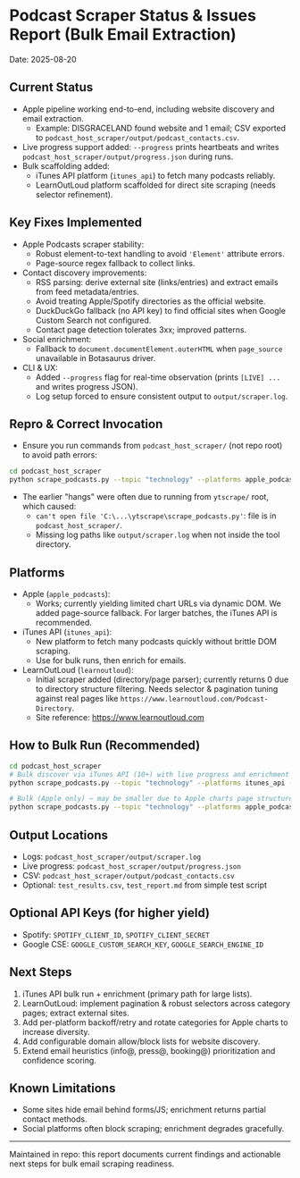 # Podcast Scraper Status & Issues Report (Bulk Email Extraction)

Date: 2025-08-20

## Current Status
- Apple pipeline working end-to-end, including website discovery and email extraction.
  - Example: DISGRACELAND found website and 1 email; CSV exported to `podcast_host_scraper/output/podcast_contacts.csv`.
- Live progress support added: `--progress` prints heartbeats and writes `podcast_host_scraper/output/progress.json` during runs.
- Bulk scaffolding added:
  - iTunes API platform (`itunes_api`) to fetch many podcasts reliably.
  - LearnOutLoud platform scaffolded for direct site scraping (needs selector refinement).

## Key Fixes Implemented
- Apple Podcasts scraper stability:
  - Robust element-to-text handling to avoid `'Element'` attribute errors.
  - Page-source regex fallback to collect links.
- Contact discovery improvements:
  - RSS parsing: derive external site (links/entries) and extract emails from feed metadata/entries.
  - Avoid treating Apple/Spotify directories as the official website.
  - DuckDuckGo fallback (no API key) to find official sites when Google Custom Search not configured.
  - Contact page detection tolerates 3xx; improved patterns.
- Social enrichment:
  - Fallback to `document.documentElement.outerHTML` when `page_source` unavailable in Botasaurus driver.
- CLI & UX:
  - Added `--progress` flag for real-time observation (prints `[LIVE] ...` and writes progress JSON).
  - Log setup forced to ensure consistent output to `output/scraper.log`.

## Repro & Correct Invocation
- Ensure you run commands from `podcast_host_scraper/` (not repo root) to avoid path errors:
```bash
cd podcast_host_scraper
python scrape_podcasts.py --topic "technology" --platforms apple_podcasts --limit 10 --enrich-contacts --no-report --log-level INFO --progress
```
- The earlier "hangs" were often due to running from `ytscrape/` root, which caused:
  - `can't open file 'C:\...\ytscrape\scrape_podcasts.py'`: file is in `podcast_host_scraper/`.
  - Missing log paths like `output/scraper.log` when not inside the tool directory.

## Platforms
- Apple (`apple_podcasts`):
  - Works; currently yielding limited chart URLs via dynamic DOM. We added page-source fallback. For larger batches, the iTunes API is recommended.
- iTunes API (`itunes_api`):
  - New platform to fetch many podcasts quickly without brittle DOM scraping.
  - Use for bulk runs, then enrich for emails.
- LearnOutLoud (`learnoutloud`):
  - Initial scraper added (directory/page parser); currently returns 0 due to directory structure filtering. Needs selector & pagination tuning against real pages like `https://www.learnoutloud.com/Podcast-Directory`.
  - Site reference: https://www.learnoutloud.com

## How to Bulk Run (Recommended)
```bash
cd podcast_host_scraper
# Bulk discover via iTunes API (10+) with live progress and enrichment
python scrape_podcasts.py --topic "technology" --platforms itunes_api --limit 25 --enrich-contacts --no-report --log-level INFO --progress

# Bulk (Apple only) – may be smaller due to Apple charts page structure
python scrape_podcasts.py --topic "technology" --platforms apple_podcasts --limit 25 --enrich-contacts --no-report --log-level INFO --progress
```

## Output Locations
- Logs: `podcast_host_scraper/output/scraper.log`
- Live progress: `podcast_host_scraper/output/progress.json`
- CSV: `podcast_host_scraper/output/podcast_contacts.csv`
- Optional: `test_results.csv`, `test_report.md` from simple test script

## Optional API Keys (for higher yield)
- Spotify: `SPOTIFY_CLIENT_ID`, `SPOTIFY_CLIENT_SECRET`
- Google CSE: `GOOGLE_CUSTOM_SEARCH_KEY`, `GOOGLE_SEARCH_ENGINE_ID`

## Next Steps
1. iTunes API bulk run + enrichment (primary path for large lists).
2. LearnOutLoud: implement pagination & robust selectors across category pages; extract external sites.
3. Add per-platform backoff/retry and rotate categories for Apple charts to increase diversity.
4. Add configurable domain allow/block lists for website discovery.
5. Extend email heuristics (info@, press@, booking@) prioritization and confidence scoring.

## Known Limitations
- Some sites hide email behind forms/JS; enrichment returns partial contact methods.
- Social platforms often block scraping; enrichment degrades gracefully.

---
Maintained in repo: this report documents current findings and actionable next steps for bulk email scraping readiness.
